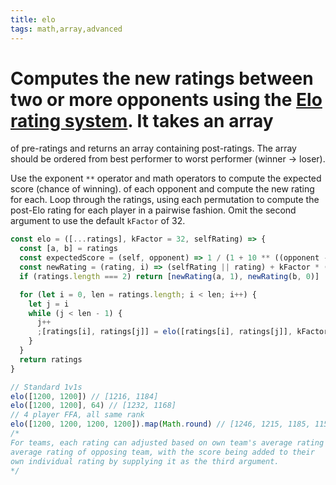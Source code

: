 ```yaml
---
title: elo
tags: math,array,advanced
---
```


# Computes the new ratings between two or more opponents using the [Elo rating system](https://en.wikipedia.org/wiki/Elo_rating_system). It takes an array

of pre-ratings and returns an array containing post-ratings.
The array should be ordered from best performer to worst performer (winner -> loser).

Use the exponent `**` operator and math operators to compute the expected score (chance of winning).
of each opponent and compute the new rating for each.
Loop through the ratings, using each permutation to compute the post-Elo rating for each player in a pairwise fashion.
Omit the second argument to use the default `kFactor` of 32.

```js
const elo = ([...ratings], kFactor = 32, selfRating) => {
  const [a, b] = ratings
  const expectedScore = (self, opponent) => 1 / (1 + 10 ** ((opponent - self) / 400))
  const newRating = (rating, i) => (selfRating || rating) + kFactor * (i - expectedScore(i ? a : b, i ? b : a))
  if (ratings.length === 2) return [newRating(a, 1), newRating(b, 0)]

  for (let i = 0, len = ratings.length; i < len; i++) {
    let j = i
    while (j < len - 1) {
      j++
      ;[ratings[i], ratings[j]] = elo([ratings[i], ratings[j]], kFactor)
    }
  }
  return ratings
}
```

```js
// Standard 1v1s
elo([1200, 1200]) // [1216, 1184]
elo([1200, 1200], 64) // [1232, 1168]
// 4 player FFA, all same rank
elo([1200, 1200, 1200, 1200]).map(Math.round) // [1246, 1215, 1185, 1154]
/*
For teams, each rating can adjusted based on own team's average rating vs.
average rating of opposing team, with the score being added to their
own individual rating by supplying it as the third argument.
*/
```
